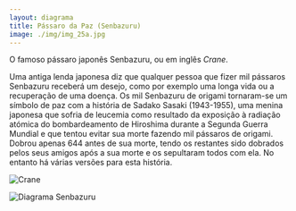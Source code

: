 ```yaml
---
layout: diagrama
title: Pássaro da Paz (Senbazuru)
image: ./img/img_25a.jpg
---
```


O famoso pássaro japonês Senbazuru, ou em inglês *Crane*.

Uma antiga lenda japonesa diz que qualquer pessoa que fizer mil pássaros Senbazuru receberá um desejo, como por exemplo uma longa vida ou a recuperação de uma doença. Os mil Senbazuru de origami tornaram-se um símbolo de paz com a história de Sadako Sasaki (1943-1955), uma menina japonesa que sofria de leucemia como resultado da exposição à radiação atómica do bombardeamento de Hiroshima durante a Segunda Guerra Mundial e que tentou evitar sua morte fazendo mil pássaros de origami. Dobrou apenas 644 antes de sua morte, tendo os restantes sido dobrados pelos seus amigos após a sua morte e os sepultaram todos com ela. No entanto há várias versões para esta história.

![Crane](../img/img_25a.jpg)

![Diagrama Senbazuru](./img/img_dia_senbazuru.jpg)